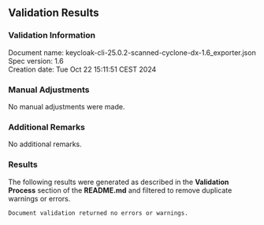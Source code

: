 ## Validation Results

### Validation Information

Document name: keycloak-cli-25.0.2-scanned-cyclone-dx-1.6_exporter.json <br>
Spec version: 1.6 <br>
Creation date: Tue Oct 22 15:11:51 CEST 2024 <br>

### Manual Adjustments

No manual adjustments were made.

### Additional Remarks

No additional remarks.

### Results
The following results were generated as described in the **Validation Process** section
of the **README.md** and filtered to remove duplicate warnings or errors.

```
Document validation returned no errors or warnings.
```

